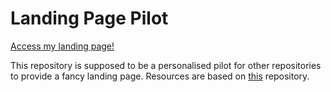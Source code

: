 # Landing Page Pilot
[Access my landing page!](https://miosga2309.github.io/)

This repository is supposed to be a personalised pilot for other repositories to provide a fancy landing page. Resources are based on [this](https://github.com/flexdinesh/dev-landing-page) repository.
